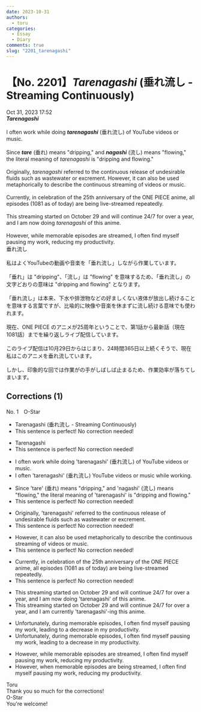 ```yaml
---
date: 2023-10-31
authors:
  - toru
categories:
  - Essay
  - Diary
comments: true
slug: "2201_tarenagashi"
---
```


# 【No. 2201】<strong><em>Tarenagashi</em></strong> (垂れ流し - Streaming Continuously)
<div class="date">Oct 31, 2023 17:52</div>
<div id="post"><div id="body_show_ori">
<strong><em>Tarenagashi</em></strong><br/><br/>I often work while doing <strong><em>tarenagashi</em></strong> (垂れ流し) of YouTube videos or music.<br/><br/>Since <strong><em>tare</em></strong> (垂れ) means "dripping," and <strong><em>nagashi</em></strong> (流し) means "flowing," the literal meaning of <em>tarenagashi</em> is "dripping and flowing."<br/><br/>Originally, <em>tarenagashi</em> referred to the continuous release of undesirable fluids such as wastewater or excrement. However, it can also be used metaphorically to describe the continuous streaming of videos or music.<br/><br/>Currently, in celebration of the 25th anniversary of the ONE PIECE anime, all episodes (1081 as of today) are being live-streamed repeatedly.<br/><br/>This streaming started on October 29 and will continue 24/7 for over a year, and I am now doing <em>tarenagashi</em> of this anime.<br/><br/>However, while memorable episodes are streamed, I often find myself pausing my work, reducing my productivity.
</div></div>

<!-- more -->

<div id="post_ja"><div id="body_show_mo">
垂れ流し<br/><br/>私はよくYouTubeの動画や音楽を「垂れ流し」しながら作業しています。<br/><br/>「垂れ」は "dripping"、「流し」は "flowing" を意味するため、「垂れ流し」の文字どおりの意味は "dripping and flowing" となります。<br/><br/>「垂れ流し」は本来、下水や排泄物などの好ましくない液体が放出し続けることを意味する言葉ですが、比喩的に映像や音楽を休まずに流し続ける意味でも使われます。<br/><br/>現在、ONE PIECE のアニメが25周年ということで、第1話から最新話（現在1081話）までを繰り返しライブ配信しています。<br/><br/>このライブ配信は10月29日からはじまり、24時間365日以上続くそうで、現在私はこのアニメを垂れ流しています。<br/><br/>しかし、印象的な回では作業がの手がしばしば止まるため、作業効率が落ちてしまいます。
</div></div>

## Corrections (1)
<div id="block"><div class="first_name"> No. 1　<span class="just_name">O-Star</span></div><div id="block2">
<ul class="correction_field">
<li class="incorrect">Tarenagashi (垂れ流し - Streaming Continuously)</li>
<li class="corrected perfect">This sentence is perfect! No correction needed!</li>
</ul>
<ul class="correction_field">
<li class="incorrect">Tarenagashi</li>
<li class="corrected perfect">This sentence is perfect! No correction needed!</li>
</ul>
<ul class="correction_field">
<li class="incorrect">I often work while doing 'tarenagashi' (垂れ流し) of YouTube videos or music.</li>
<li class="corrected correct">
<span class="f_bold">I often 'tarenagashi' (垂れ流し) YouTube videos or music while working.</span>
</li>
</ul>
<ul class="correction_field">
<li class="incorrect">Since 'tare' (垂れ) means "dripping," and 'nagashi' (流し) means "flowing," the literal meaning of 'tarenagashi' is "dripping and flowing."</li>
<li class="corrected perfect">This sentence is perfect! No correction needed!</li>
</ul>
<ul class="correction_field">
<li class="incorrect">Originally, 'tarenagashi' referred to the continuous release of undesirable fluids such as wastewater or excrement.</li>
<li class="corrected perfect">This sentence is perfect! No correction needed!</li>
</ul>
<ul class="correction_field">
<li class="incorrect">However, it can also be used metaphorically to describe the continuous streaming of videos or music.</li>
<li class="corrected perfect">This sentence is perfect! No correction needed!</li>
</ul>
<ul class="correction_field">
<li class="incorrect">Currently, in celebration of the 25th anniversary of the ONE PIECE anime, all episodes (1081 as of today) are being live-streamed repeatedly.</li>
<li class="corrected perfect">This sentence is perfect! No correction needed!</li>
</ul>
<ul class="correction_field">
<li class="incorrect">This streaming started on October 29 and will continue 24/7 for over a year, and I am now doing 'tarenagashi' of this anime.</li>
<li class="corrected correct">
This streaming started on October 29 and will continue 24/7 for over a year, and I am <span class="f_bold">currently 'tarenagashi'-ing </span>this anime.
</li>
</ul>
<ul class="correction_field">
<li class="incorrect">Unfortunately, during memorable episodes, I often find myself pausing my work, leading to a decrease in my productivity.</li>
<li class="corrected correct">
<span class="sline"><span class="f_red">Unfortunately, during memorable episodes, I often find myself pausing my work, leading to a decrease in my productivity.</span></span>
</li>
</ul>
<ul class="correction_field">
<li class="incorrect">However, while memorable episodes are streamed, I often find myself pausing my work, reducing my productivity.</li>
<li class="corrected correct">
However, <span class="f_bold">when </span>memorable episodes are <span class="f_bold">being</span> streamed, I often find myself pausing my work, reducing my productivity.
</li>
</ul>
</div><div class="name"><span class="just_name">Toru</span><br>
Thank you so much for the corrections!
</div>
<div class="name"><span class="just_name">O-Star</span><br>
You're welcome!
</div>
</div>
